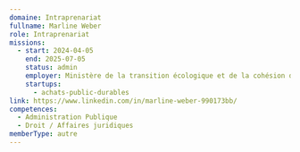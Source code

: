 ```yaml
---
domaine: Intraprenariat
fullname: Marline Weber
role: Intraprenariat
missions:
  - start: 2024-04-05
    end: 2025-07-05
    status: admin
    employer: Ministère de la transition écologique et de la cohésion des territoires
    startups:
      - achats-public-durables
link: https://www.linkedin.com/in/marline-weber-990173bb/
competences:
  - Administration Publique
  - Droit / Affaires juridiques
memberType: autre
---
```

